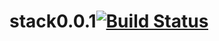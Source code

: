 # stack0.0.1[![Build Status](https://travis-ci.org/zhanchi5/stack0.0.1.svg?branch=master)](https://travis-ci.org/zhanchi5/stack0.0.2)
